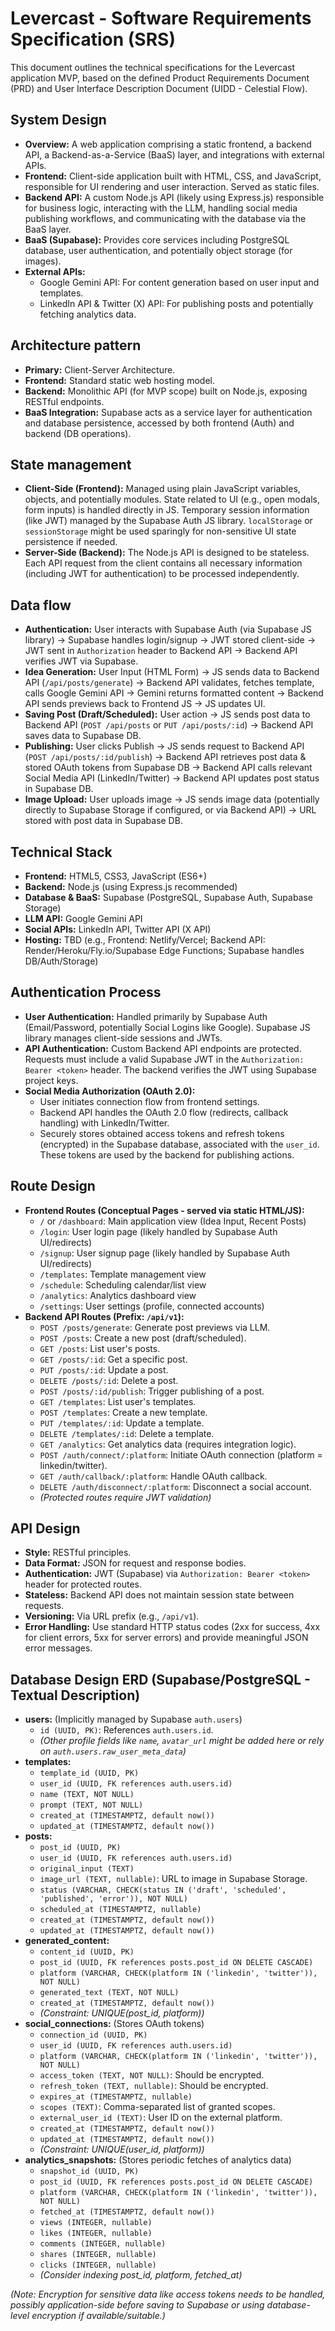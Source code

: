 # Levercast - Software Requirements Specification (SRS)

This document outlines the technical specifications for the Levercast application MVP, based on the defined Product Requirements Document (PRD) and User Interface Description Document (UIDD - Celestial Flow).

## System Design

* **Overview:** A web application comprising a static frontend, a backend API, a Backend-as-a-Service (BaaS) layer, and integrations with external APIs.
* **Frontend:** Client-side application built with HTML, CSS, and JavaScript, responsible for UI rendering and user interaction. Served as static files.
* **Backend API:** A custom Node.js API (likely using Express.js) responsible for business logic, interacting with the LLM, handling social media publishing workflows, and communicating with the database via the BaaS layer.
* **BaaS (Supabase):** Provides core services including PostgreSQL database, user authentication, and potentially object storage (for images).
* **External APIs:**
    * Google Gemini API: For content generation based on user input and templates.
    * LinkedIn API & Twitter (X) API: For publishing posts and potentially fetching analytics data.

## Architecture pattern

* **Primary:** Client-Server Architecture.
* **Frontend:** Standard static web hosting model.
* **Backend:** Monolithic API (for MVP scope) built on Node.js, exposing RESTful endpoints.
* **BaaS Integration:** Supabase acts as a service layer for authentication and database persistence, accessed by both frontend (Auth) and backend (DB operations).

## State management

* **Client-Side (Frontend):** Managed using plain JavaScript variables, objects, and potentially modules. State related to UI (e.g., open modals, form inputs) is handled directly in JS. Temporary session information (like JWT) managed by the Supabase Auth JS library. `localStorage` or `sessionStorage` might be used sparingly for non-sensitive UI state persistence if needed.
* **Server-Side (Backend):** The Node.js API is designed to be stateless. Each API request from the client contains all necessary information (including JWT for authentication) to be processed independently.

## Data flow

* **Authentication:** User interacts with Supabase Auth (via Supabase JS library) -> Supabase handles login/signup -> JWT stored client-side -> JWT sent in `Authorization` header to Backend API -> Backend API verifies JWT via Supabase.
* **Idea Generation:** User Input (HTML Form) -> JS sends data to Backend API (`/api/posts/generate`) -> Backend API validates, fetches template, calls Google Gemini API -> Gemini returns formatted content -> Backend API sends previews back to Frontend JS -> JS updates UI.
* **Saving Post (Draft/Scheduled):** User action -> JS sends post data to Backend API (`POST /api/posts` or `PUT /api/posts/:id`) -> Backend API saves data to Supabase DB.
* **Publishing:** User clicks Publish -> JS sends request to Backend API (`POST /api/posts/:id/publish`) -> Backend API retrieves post data & stored OAuth tokens from Supabase DB -> Backend API calls relevant Social Media API (LinkedIn/Twitter) -> Backend API updates post status in Supabase DB.
* **Image Upload:** User uploads image -> JS sends image data (potentially directly to Supabase Storage if configured, or via Backend API) -> URL stored with post data in Supabase DB.

## Technical Stack

* **Frontend:** HTML5, CSS3, JavaScript (ES6+)
* **Backend:** Node.js (using Express.js recommended)
* **Database & BaaS:** Supabase (PostgreSQL, Supabase Auth, Supabase Storage)
* **LLM API:** Google Gemini API
* **Social APIs:** LinkedIn API, Twitter API (X API)
* **Hosting:** TBD (e.g., Frontend: Netlify/Vercel; Backend API: Render/Heroku/Fly.io/Supabase Edge Functions; Supabase handles DB/Auth/Storage)

## Authentication Process

* **User Authentication:** Handled primarily by Supabase Auth (Email/Password, potentially Social Logins like Google). Supabase JS library manages client-side sessions and JWTs.
* **API Authentication:** Custom Backend API endpoints are protected. Requests must include a valid Supabase JWT in the `Authorization: Bearer <token>` header. The backend verifies the JWT using Supabase project keys.
* **Social Media Authorization (OAuth 2.0):**
    * User initiates connection flow from frontend settings.
    * Backend API handles the OAuth 2.0 flow (redirects, callback handling) with LinkedIn/Twitter.
    * Securely stores obtained access tokens and refresh tokens (encrypted) in the Supabase database, associated with the `user_id`. These tokens are used by the backend for publishing actions.

## Route Design

* **Frontend Routes (Conceptual Pages - served via static HTML/JS):**
    * `/` or `/dashboard`: Main application view (Idea Input, Recent Posts)
    * `/login`: User login page (likely handled by Supabase Auth UI/redirects)
    * `/signup`: User signup page (likely handled by Supabase Auth UI/redirects)
    * `/templates`: Template management view
    * `/schedule`: Scheduling calendar/list view
    * `/analytics`: Analytics dashboard view
    * `/settings`: User settings (profile, connected accounts)
* **Backend API Routes (Prefix: `/api/v1`):**
    * `POST /posts/generate`: Generate post previews via LLM.
    * `POST /posts`: Create a new post (draft/scheduled).
    * `GET /posts`: List user's posts.
    * `GET /posts/:id`: Get a specific post.
    * `PUT /posts/:id`: Update a post.
    * `DELETE /posts/:id`: Delete a post.
    * `POST /posts/:id/publish`: Trigger publishing of a post.
    * `GET /templates`: List user's templates.
    * `POST /templates`: Create a new template.
    * `PUT /templates/:id`: Update a template.
    * `DELETE /templates/:id`: Delete a template.
    * `GET /analytics`: Get analytics data (requires integration logic).
    * `POST /auth/connect/:platform`: Initiate OAuth connection (platform = linkedin/twitter).
    * `GET /auth/callback/:platform`: Handle OAuth callback.
    * `DELETE /auth/disconnect/:platform`: Disconnect a social account.
    * *(Protected routes require JWT validation)*

## API Design

* **Style:** RESTful principles.
* **Data Format:** JSON for request and response bodies.
* **Authentication:** JWT (Supabase) via `Authorization: Bearer <token>` header for protected routes.
* **Stateless:** Backend API does not maintain session state between requests.
* **Versioning:** Via URL prefix (e.g., `/api/v1`).
* **Error Handling:** Use standard HTTP status codes (2xx for success, 4xx for client errors, 5xx for server errors) and provide meaningful JSON error messages.

## Database Design ERD (Supabase/PostgreSQL - Textual Description)

* **users:** (Implicitly managed by Supabase `auth.users`)
    * `id (UUID, PK)`: References `auth.users.id`.
    * *(Other profile fields like `name`, `avatar_url` might be added here or rely on `auth.users.raw_user_meta_data`)*
* **templates:**
    * `template_id (UUID, PK)`
    * `user_id (UUID, FK references auth.users.id)`
    * `name (TEXT, NOT NULL)`
    * `prompt (TEXT, NOT NULL)`
    * `created_at (TIMESTAMPTZ, default now())`
    * `updated_at (TIMESTAMPTZ, default now())`
* **posts:**
    * `post_id (UUID, PK)`
    * `user_id (UUID, FK references auth.users.id)`
    * `original_input (TEXT)`
    * `image_url (TEXT, nullable)`: URL to image in Supabase Storage.
    * `status (VARCHAR, CHECK(status IN ('draft', 'scheduled', 'published', 'error')), NOT NULL)`
    * `scheduled_at (TIMESTAMPTZ, nullable)`
    * `created_at (TIMESTAMPTZ, default now())`
    * `updated_at (TIMESTAMPTZ, default now())`
* **generated_content:**
    * `content_id (UUID, PK)`
    * `post_id (UUID, FK references posts.post_id ON DELETE CASCADE)`
    * `platform (VARCHAR, CHECK(platform IN ('linkedin', 'twitter')), NOT NULL)`
    * `generated_text (TEXT, NOT NULL)`
    * `created_at (TIMESTAMPTZ, default now())`
    * *(Constraint: UNIQUE(post_id, platform))*
* **social_connections:** (Stores OAuth tokens)
    * `connection_id (UUID, PK)`
    * `user_id (UUID, FK references auth.users.id)`
    * `platform (VARCHAR, CHECK(platform IN ('linkedin', 'twitter')), NOT NULL)`
    * `access_token (TEXT, NOT NULL)`: Should be encrypted.
    * `refresh_token (TEXT, nullable)`: Should be encrypted.
    * `expires_at (TIMESTAMPTZ, nullable)`
    * `scopes (TEXT)`: Comma-separated list of granted scopes.
    * `external_user_id (TEXT)`: User ID on the external platform.
    * `created_at (TIMESTAMPTZ, default now())`
    * `updated_at (TIMESTAMPTZ, default now())`
    * *(Constraint: UNIQUE(user_id, platform))*
* **analytics_snapshots:** (Stores periodic fetches of analytics data)
    * `snapshot_id (UUID, PK)`
    * `post_id (UUID, FK references posts.post_id ON DELETE CASCADE)`
    * `platform (VARCHAR, CHECK(platform IN ('linkedin', 'twitter')), NOT NULL)`
    * `fetched_at (TIMESTAMPTZ, default now())`
    * `views (INTEGER, nullable)`
    * `likes (INTEGER, nullable)`
    * `comments (INTEGER, nullable)`
    * `shares (INTEGER, nullable)`
    * `clicks (INTEGER, nullable)`
    * *(Consider indexing post_id, platform, fetched_at)*

*(Note: Encryption for sensitive data like access tokens needs to be handled, possibly application-side before saving to Supabase or using database-level encryption if available/suitable.)*
